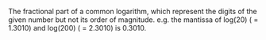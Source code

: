 The fractional part of a common logarithm, which represent the digits of
the given number but not its order of magnitude. e.g. the mantissa of
log(20) ( = 1.3010) and log(200) ( = 2.3010) is 0.3010.

